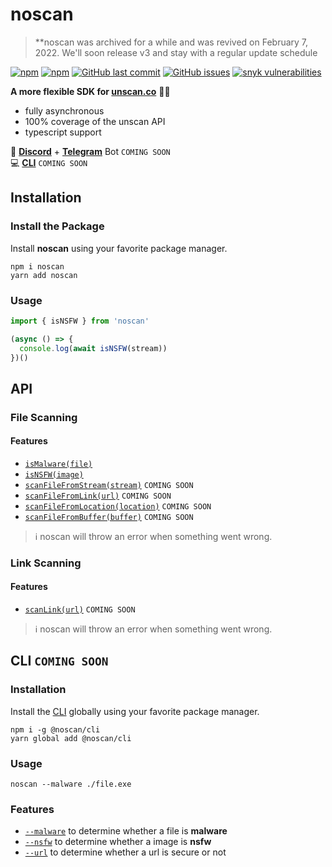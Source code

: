 # noscan

> **noscan was archived for a while and was revived on February 7, 2022. We'll soon release v3 and stay with a regular update schedule

[![npm](https://img.shields.io/npm/v/noscan)](https://www.npmjs.com/package/noscan)
[![npm](https://img.shields.io/npm/dt/noscan)](https://www.npmjs.com/package/noscan)
[![GitHub last commit](https://img.shields.io/github/last-commit/azurystudios/noscan)](https://github.com/azurystudios/noscan)
[![GitHub issues](https://img.shields.io/github/issues-raw/azurystudios/noscan)](https://github.com/azurystudios/noscan/issues)
[![snyk vulnerabilities](https://snyk.io/test/github/azurystudios/noscan/badge.svg)](https://snyk.io/test/github/azurystudios/noscan)

**A more flexible SDK for [unscan.co](https://unscan.co)** 🔞🔎

- fully asynchronous
- 100% coverage of the unscan API
- typescript support

🤖 [**Discord**](https://github.com/noscanjs/discord) + [**Telegram**](https://github.com/noscanjs/discord) Bot `COMING SOON`      
💻 [**CLI**](https://github.com/noscanjs/cli) `COMING SOON`

## Installation

### Install the Package

Install **noscan** using your favorite package manager.

```sh-session
npm i noscan
yarn add noscan
```

### Usage

```js
import { isNSFW } from 'noscan'

(async () => {
  console.log(await isNSFW(stream))
})()
```

## API

### File Scanning

#### Features

- [`isMalware(file)`]()
- [`isNSFW(image)`]()
- [`scanFileFromStream(stream)`]() `COMING SOON`
- [`scanFileFromLink(url)`]() `COMING SOON`
- [`scanFileFromLocation(location)`]() `COMING SOON`
- [`scanFileFromBuffer(buffer)`]() `COMING SOON`

> ℹ️ noscan will throw an error when something went wrong.

### Link Scanning

#### Features

- [`scanLink(url)`]() `COMING SOON`

> ℹ️ noscan will throw an error when something went wrong.

## CLI `COMING SOON`

### Installation

Install the [CLI](https://github.com/noscanjs/cli) globally using your favorite package manager.

```sh-session
npm i -g @noscan/cli
yarn global add @noscan/cli
```

### Usage

```sh-session
noscan --malware ./file.exe 
```

### Features

- [`--malware`]() to determine whether a file is **malware**
- [`--nsfw`]() to determine whether a image is **nsfw**
- [`--url`]() to determine whether a url is secure or not
